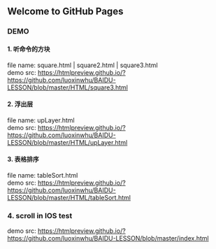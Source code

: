 ## Welcome to GitHub Pages


### DEMO


#### 1. 听命令的方块
file name: square.html | square2.html | square3.html <br/>
demo src: https://htmlpreview.github.io/?https://github.com/luoxinwhu/BAIDU-LESSON/blob/master/HTML/square3.html

#### 2. 浮出层
file name: upLayer.html <br/>
demo src: https://htmlpreview.github.io/?https://github.com/luoxinwhu/BAIDU-LESSON/blob/master/HTML/upLayer.html

#### 3. 表格排序
file name: tableSort.html <br/>
demo src: https://htmlpreview.github.io/?https://github.com/luoxinwhu/BAIDU-LESSON/blob/master/HTML/tableSort.html

### 4. scroll in IOS test
demo src: https://htmlpreview.github.io/?https://github.com/luoxinwhu/BAIDU-LESSON/blob/master/index.html
